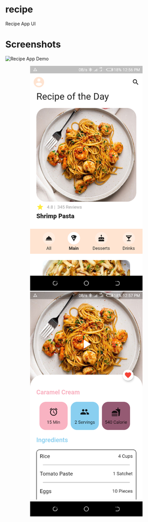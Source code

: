 # recipe

Recipe App UI

# Screenshots
![Recipe App Demo](/Screenshots/recipe.gif)

<div align="center">
    <img src="/Screenshots/1.png" width="350px"</img> 
    <img src="/Screenshots/2.png" width="350px"</img> 
</div>

